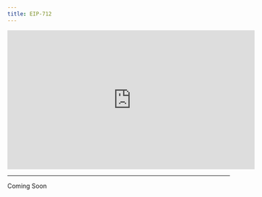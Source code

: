 ```yaml
---
title: EIP-712
---
```


<iframe width="560" height="315" src="https://www.youtube.com/embed/q2PTslgNVZE?si=Rr5T0u0hC0VLLVj-" title="YouTube video player" frameborder="0" allow="accelerometer; autoplay; clipboard-write; encrypted-media; gyroscope; picture-in-picture; web-share" allowfullscreen></iframe>

---

Coming Soon
